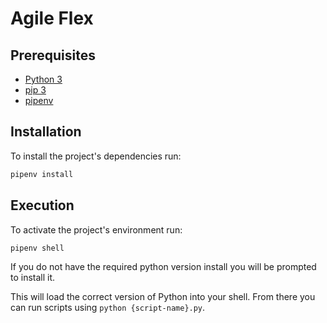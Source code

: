 # Agile Flex

## Prerequisites

- [Python 3](https://www.python.org/downloads/)
- [pip 3](https://pip.pypa.io/en/stable/installing/)
- [pipenv](https://pypi.org/project/pipenv/)

## Installation

To install the project's dependencies run:

```sh
pipenv install
```

## Execution

To activate the project's environment run:

```sh
pipenv shell
```

If you do not have the required python version install you will be prompted to install it.

This will load the correct version of Python into your shell. From there you can run scripts using `python {script-name}.py`.

